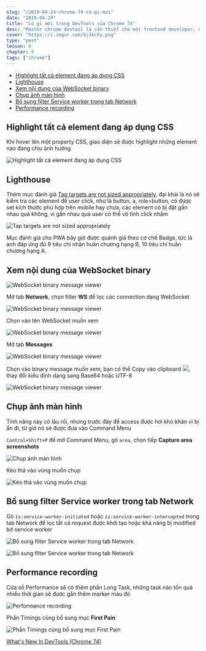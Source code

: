 ```yaml
---
slug: "/2019-04-24-chrome-74-co-gi-moi"
date: "2019-04-24"
title: "Có gì mới trong DevTools của Chrome 74"
desc: "Master chrome devtool là cần thiết cho một frontend developer, mình sẽ bắt đầu series cập nhập những tính năng mới nhất của Chrome, theo như lộ trình định sẵn thì cứ 6 tuần nó sẽ có bản cập nhập mới cho Chrome"
cover: "https://i.imgur.com/bj1kcFp.png"
type: "post"
lesson: 0
chapter: 0
tags: ["chrome"]
---
```


<!-- TOC -->

- [Highlight tất cả element đang áp dụng CSS](#highlight-t%E1%BA%A5t-c%E1%BA%A3-element-%C4%91ang-%C3%A1p-d%E1%BB%A5ng-css)
- [Lighthouse](#lighthouse)
- [Xem nội dung của WebSocket binary](#xem-n%E1%BB%99i-dung-c%E1%BB%A7a-websocket-binary)
- [Chụp ảnh màn hình](#ch%E1%BB%A5p-%E1%BA%A3nh-m%C3%A0n-h%C3%ACnh)
- [Bổ sung filter Service worker trong tab Network](#b%E1%BB%95-sung-filter-service-worker-trong-tab-network)
- [Performance recording](#performance-recording)

<!-- /TOC -->

## Highlight tất cả element đang áp dụng CSS

Khi hover lên một property CSS, giao diện sẽ được highlight những element nào đang chịu ảnh hưởng

![Highlight tất cả element đang áp dụng CSS](https://developers.google.com/web/updates/images/2019/03/highlight.png)

## Lighthouse

Thêm mục đánh giá [Tap targets are not sized appropriately](https://developers.google.com/web/tools/lighthouse/audits/tap-targets), đại khái là nó sẽ kiểm tra các element để user click, như là button, a, role=button, có được set kích thước phù hợp trên mobile hay chưa, các element có bị đặt gần nhau quá không, vì gần nhau quá user có thể vô tình click nhầm

![Tap targets are not sized appropriately](https://developers.google.com/web/tools/lighthouse/audits/images/tap-targets.png)

Mục đánh giá cho PWA bây giờ được quánh giá theo cơ chế Badge, tức là anh đáp ứng đủ 9 tiêu chí nhận huân chương hạng B, 10 tiêu chí huân chương hạng A.

## Xem nội dung của WebSocket binary

![WebSocket binary message viewer](https://developers.google.com/web/updates/images/2019/03/binary1.png)

Mở tab **Network**, chọn filter **WS** để lọc các connection dạng WebSocket

![WebSocket binary message viewer](https://developers.google.com/web/updates/images/2019/03/binary2.png)

Chọn vào tên WebSocket muốn xem

![WebSocket binary message viewer](https://developers.google.com/web/updates/images/2019/03/binary3.png)

Mở tab **Messages**

![WebSocket binary message viewer](https://developers.google.com/web/updates/images/2019/03/binary6.png)

Chọn vào binary message muốn xem, bạn có thể Copy vào clipboard ![](https://developers.google.com/web/tools/chrome-devtools/images/shared/copy-to-clipboard.png), thay đổi kiểu định dạng sang Base64 hoặc UTF-8

![WebSocket binary message viewer](https://developers.google.com/web/updates/images/2019/03/binary5.png)

## Chụp ảnh màn hình

Tính năng này có lâu rồi, nhưng trước đây để access được hơi khó khăn vì bị ẩn đi, từ giờ nó sẽ được đưa vào Command Menu

`Control+Shift+P` để mở Command Menu, gõ `area`, chọn tiếp **Capture area screenshots**

![Chụp ảnh màn hình](https://developers.google.com/web/tools/chrome-devtools/images/shared/command-menu.png)

Kéo thả vào vùng muốn chụp

![Kéo thả vào vùng muốn chụp](https://developers.google.com/web/updates/images/2019/03/screenshot1.png)

## Bổ sung filter Service worker trong tab Network

Gõ `is:service-worker-initiated` hoặc `is:service-worker-intercepted` trong tab Network để lọc tất cả request được khởi tạo hoặc khả năng bị modified bở service worker

![Bổ sung filter Service worker trong tab Network](https://developers.google.com/web/updates/images/2019/03/swfilters1.png)

![Bổ sung filter Service worker trong tab Network](https://developers.google.com/web/updates/images/2019/03/swfilters1.png)


## Performance recording

Cửa sổ Performance sẽ có thêm phần Long Task, những task nào tốn quá nhiều thời gian sẽ được gắn thêm marker màu đỏ

![Performance recording](https://developers.google.com/web/updates/images/2019/03/longtasks1.png)

Phần Timings cũng bổ sung mục **First Pain**

![Phần Timings cũng bổ sung mục First Pain](https://developers.google.com/web/updates/images/2019/03/fp.png)


<a target="_blank" rel="noopener noreferrer" href="https://www.youtube.com/watch?v=I14fXc7sXdU&list=WL&index=2&t=0s">What's New In DevTools (Chrome 74)
</a>

